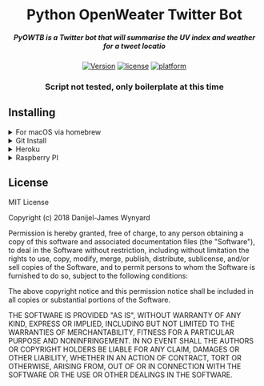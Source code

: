 <div align="center">

# Python OpenWeater Twitter Bot

##### PyOWTB is a Twitter bot that will summarise the UV index and weather for a tweet locatio

[![Version](https://img.shields.io/github/release/danijeljw/brew-goo.svg)]() 
[![license](https://img.shields.io/github/license/danijeljw/brew-goo.svg)]() 
[![platform](https://img.shields.io/badge/platform-MacOS%2C%20OSX-blue.svg)]()


### Script not tested, only boilerplate at this time

</div>

## Installing

<details>
<summary>For macOS via homebrew</summary>

```bash
tba
```

</details>

<details>
<summary>Git Install</summary>

* First clone the repository:  
```bash
tba
```

</details>


<details>
<summary>Heroku</summary>

```bash
tba
```

</details>


<details>
<summary>Raspberry PI</summary>

```bash
tba
```

</details>


## License

MIT License

Copyright (c) 2018 Danijel-James Wynyard

Permission is hereby granted, free of charge, to any person obtaining a copy of this software and associated documentation files (the "Software"), to deal in the Software 
without restriction, including without limitation the rights to use, copy, modify, merge, publish, distribute, sublicense, and/or sell copies of the Software, and to permit 
persons to whom the Software is furnished to do so, subject to the following conditions:

The above copyright notice and this permission notice shall be included in all copies or substantial portions of the Software.

THE SOFTWARE IS PROVIDED "AS IS", WITHOUT WARRANTY OF ANY KIND, EXPRESS OR IMPLIED, INCLUDING BUT NOT LIMITED TO THE WARRANTIES OF MERCHANTABILITY, FITNESS FOR A PARTICULAR 
PURPOSE AND NONINFRINGEMENT. IN NO EVENT SHALL THE AUTHORS OR COPYRIGHT HOLDERS BE LIABLE FOR ANY CLAIM, DAMAGES OR OTHER LIABILITY, WHETHER IN AN ACTION OF CONTRACT, TORT 
OR OTHERWISE, ARISING FROM, OUT OF OR IN CONNECTION WITH THE SOFTWARE OR THE USE OR OTHER DEALINGS IN THE SOFTWARE.
